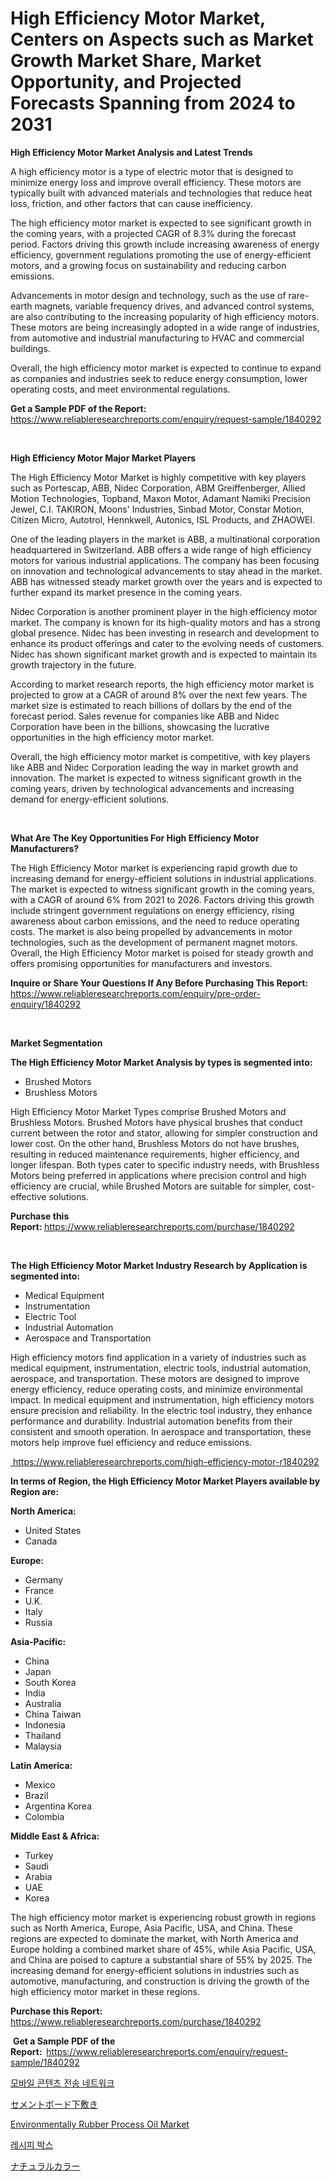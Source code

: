 <p><h1>High Efficiency Motor Market, Centers on Aspects such as Market Growth Market Share, Market Opportunity, and Projected Forecasts Spanning from 2024 to 2031</h1></p><p><strong>High Efficiency Motor Market Analysis and Latest Trends</strong></p>
<p><p>A high efficiency motor is a type of electric motor that is designed to minimize energy loss and improve overall efficiency. These motors are typically built with advanced materials and technologies that reduce heat loss, friction, and other factors that can cause inefficiency.</p><p>The high efficiency motor market is expected to see significant growth in the coming years, with a projected CAGR of 8.3% during the forecast period. Factors driving this growth include increasing awareness of energy efficiency, government regulations promoting the use of energy-efficient motors, and a growing focus on sustainability and reducing carbon emissions.</p><p>Advancements in motor design and technology, such as the use of rare-earth magnets, variable frequency drives, and advanced control systems, are also contributing to the increasing popularity of high efficiency motors. These motors are being increasingly adopted in a wide range of industries, from automotive and industrial manufacturing to HVAC and commercial buildings.</p><p>Overall, the high efficiency motor market is expected to continue to expand as companies and industries seek to reduce energy consumption, lower operating costs, and meet environmental regulations.</p></p>
<p><strong>Get a Sample PDF of the Report:&nbsp;</strong> <a href="https://www.reliableresearchreports.com/enquiry/request-sample/1840292">https://www.reliableresearchreports.com/enquiry/request-sample/1840292</a></p>
<p>&nbsp;</p>
<p><strong>High Efficiency Motor Major Market Players</strong></p>
<p><p>The High Efficiency Motor Market is highly competitive with key players such as Portescap, ABB, Nidec Corporation, ABM Greiffenberger, Allied Motion Technologies, Topband, Maxon Motor, Adamant Namiki Precision Jewel, C.I. TAKIRON, Moons' Industries, Sinbad Motor, Constar Motion, Citizen Micro, Autotrol, Hennkwell, Autonics, ISL Products, and ZHAOWEI.</p><p>One of the leading players in the market is ABB, a multinational corporation headquartered in Switzerland. ABB offers a wide range of high efficiency motors for various industrial applications. The company has been focusing on innovation and technological advancements to stay ahead in the market. ABB has witnessed steady market growth over the years and is expected to further expand its market presence in the coming years.</p><p>Nidec Corporation is another prominent player in the high efficiency motor market. The company is known for its high-quality motors and has a strong global presence. Nidec has been investing in research and development to enhance its product offerings and cater to the evolving needs of customers. Nidec has shown significant market growth and is expected to maintain its growth trajectory in the future.</p><p>According to market research reports, the high efficiency motor market is projected to grow at a CAGR of around 8% over the next few years. The market size is estimated to reach billions of dollars by the end of the forecast period. Sales revenue for companies like ABB and Nidec Corporation have been in the billions, showcasing the lucrative opportunities in the high efficiency motor market.</p><p>Overall, the high efficiency motor market is competitive, with key players like ABB and Nidec Corporation leading the way in market growth and innovation. The market is expected to witness significant growth in the coming years, driven by technological advancements and increasing demand for energy-efficient solutions.</p></p>
<p>&nbsp;</p>
<p><strong>What Are The Key Opportunities For High Efficiency Motor Manufacturers?</strong></p>
<p><p>The High Efficiency Motor market is experiencing rapid growth due to increasing demand for energy-efficient solutions in industrial applications. The market is expected to witness significant growth in the coming years, with a CAGR of around 6% from 2021 to 2026. Factors driving this growth include stringent government regulations on energy efficiency, rising awareness about carbon emissions, and the need to reduce operating costs. The market is also being propelled by advancements in motor technologies, such as the development of permanent magnet motors. Overall, the High Efficiency Motor market is poised for steady growth and offers promising opportunities for manufacturers and investors.</p></p>
<p><strong>Inquire or Share Your Questions If Any Before Purchasing This Report:</strong> <a href="https://www.reliableresearchreports.com/enquiry/pre-order-enquiry/1840292">https://www.reliableresearchreports.com/enquiry/pre-order-enquiry/1840292</a></p>
<p>&nbsp;</p>
<p><strong>Market Segmentation</strong></p>
<p><strong>The High Efficiency Motor Market Analysis by types is segmented into:</strong></p>
<p><ul><li>Brushed Motors</li><li>Brushless Motors</li></ul></p>
<p><p>High Efficiency Motor Market Types comprise Brushed Motors and Brushless Motors. Brushed Motors have physical brushes that conduct current between the rotor and stator, allowing for simpler construction and lower cost. On the other hand, Brushless Motors do not have brushes, resulting in reduced maintenance requirements, higher efficiency, and longer lifespan. Both types cater to specific industry needs, with Brushless Motors being preferred in applications where precision control and high efficiency are crucial, while Brushed Motors are suitable for simpler, cost-effective solutions.</p></p>
<p><strong>Purchase this Report:&nbsp;</strong><a href="https://www.reliableresearchreports.com/purchase/1840292">https://www.reliableresearchreports.com/purchase/1840292</a></p>
<p>&nbsp;</p>
<p><strong>The High Efficiency Motor Market Industry Research by Application is segmented into:</strong></p>
<p><ul><li>Medical Equipment</li><li>Instrumentation</li><li>Electric Tool</li><li>Industrial Automation</li><li>Aerospace and Transportation</li></ul></p>
<p><p>High efficiency motors find application in a variety of industries such as medical equipment, instrumentation, electric tools, industrial automation, aerospace, and transportation. These motors are designed to improve energy efficiency, reduce operating costs, and minimize environmental impact. In medical equipment and instrumentation, high efficiency motors ensure precision and reliability. In the electric tool industry, they enhance performance and durability. Industrial automation benefits from their consistent and smooth operation. In aerospace and transportation, these motors help improve fuel efficiency and reduce emissions.</p></p>
<p><a href="https://www.reliableresearchreports.com/high-efficiency-motor-r1840292">&nbsp;https://www.reliableresearchreports.com/high-efficiency-motor-r1840292</a></p>
<p><strong>In terms of Region, the High Efficiency Motor Market Players available by Region are:</strong></p>
<p>
    <p> <strong> North America: </strong>
        <ul>
            <li>United States</li>
            <li>Canada</li>
        </ul>
        </p> 
    <p> <strong> Europe: </strong>
        <ul>
            <li>Germany</li>
            <li>France</li>
            <li>U.K.</li>
            <li>Italy</li>
            <li>Russia</li>
        </ul>
        </p> 
    <p> <strong> Asia-Pacific: </strong>
        <ul>
            <li>China</li>
            <li>Japan</li>
            <li>South Korea</li>
            <li>India</li>
            <li>Australia</li>
            <li>China Taiwan</li>
            <li>Indonesia</li>
            <li>Thailand</li>
            <li>Malaysia</li>
        </ul>
        </p> 
    <p> <strong> Latin America: </strong>
        <ul>
            <li>Mexico</li>
            <li>Brazil</li>
            <li>Argentina Korea</li>
            <li>Colombia</li>
        </ul>
        </p> 
    <p> <strong> Middle East & Africa: </strong>
        <ul>
            <li>Turkey</li>
            <li>Saudi</li>
            <li>Arabia</li>
            <li>UAE</li>
            <li>Korea</li>
        </ul>
    </p>
    </p>
<p><p>The high efficiency motor market is experiencing robust growth in regions such as North America, Europe, Asia Pacific, USA, and China. These regions are expected to dominate the market, with North America and Europe holding a combined market share of 45%, while Asia Pacific, USA, and China are poised to capture a substantial share of 55% by 2025. The increasing demand for energy-efficient solutions in industries such as automotive, manufacturing, and construction is driving the growth of the high efficiency motor market in these regions.</p></p>
<p><strong>Purchase this Report: </strong><a href="https://www.reliableresearchreports.com/purchase/1840292">https://www.reliableresearchreports.com/purchase/1840292</a></p>
<p>&nbsp;<strong>Get a Sample PDF of the Report:&nbsp;&nbsp;</strong><a href="https://www.reliableresearchreports.com/enquiry/request-sample/1840292">https://www.reliableresearchreports.com/enquiry/request-sample/1840292</a></p>
<p><strong></strong></p>
<p><p><a href="https://medium.com/@ethanmorar2011/%EB%AA%A8%EB%B0%94%EC%9D%BC-%EC%BD%98%ED%85%90%EC%B8%A0-%EC%A0%84%EB%8B%AC-%EB%84%A4%ED%8A%B8%EC%9B%8C%ED%81%AC-%EC%8B%9C%EC%9E%A5-%EA%B7%9C%EB%AA%A8-%EB%B0%8F-%EC%8B%9C%EC%9E%A5-%EB%8F%99%ED%96%A5-%EC%99%84%EB%B2%BD%ED%95%9C-%EC%82%B0%EC%97%85-%EA%B0%9C%EC%9A%94-2024%EB%85%84%EB%B6%80%ED%84%B0-2031%EB%85%84%EA%B9%8C%EC%A7%80-b330048e1f8b">모바일 콘텐츠 전송 네트워크</a></p><p><a href="https://medium.com/@kaiyaahoney54645/%E3%82%BB%E3%83%A1%E3%83%B3%E3%83%88%E3%83%9C%E3%83%BC%E3%83%89%E3%82%A2%E3%83%B3%E3%83%80%E3%83%BC%E3%83%AC%E3%82%A4%E3%83%A1%E3%83%B3%E3%83%88%E5%B8%82%E5%A0%B4%E8%A6%8F%E6%A8%A1-cagr-%E3%83%88%E3%83%AC%E3%83%B3%E3%83%89-2024-2030-73dfd0f0639d">セメントボード下敷き</a></p><p><a href="https://www.linkedin.com/pulse/analyzing-environmentally-rubber-process-oil-market-global-wdv0f?trackingId=gtbTtCS9xjCUgsLiv4BONQ%3D%3D">Environmentally Rubber Process Oil Market</a></p><p><a href="https://medium.com/@kylevasquez266/%EB%A0%88%EC%8B%9C%ED%94%BC-%EC%83%81%EC%9E%90-%EC%8B%9C%EC%9E%A5-%EC%84%B1%EA%B3%B5%EC%A0%81%EC%9D%B8-%EB%B9%84%EC%A6%88%EB%8B%88%EC%8A%A4-%EC%A0%84%EB%9E%B5%EC%9D%98-%EC%97%B4%EC%87%A0-2031%EB%85%84%EA%B9%8C%EC%A7%80-%EC%98%88%EC%B8%A1-2d7736dcd0d4">레시피 박스</a></p><p><a href="https://medium.com/@russellrodriguez2727/%E5%A4%A9%E7%84%B6%E7%9D%80%E8%89%B2%E5%B8%82%E5%A0%B4%E3%81%AF-%E5%B8%82%E5%A0%B4%E3%82%B7%E3%82%A7%E3%82%A2-%E5%B8%82%E5%A0%B4%E3%83%88%E3%83%AC%E3%83%B3%E3%83%89-%E5%B8%82%E5%A0%B4%E6%88%90%E9%95%B7%E3%81%AB%E9%96%A2%E3%81%99%E3%82%8B%E6%83%85%E5%A0%B1%E3%82%92%E6%8F%90%E4%BE%9B%E3%81%97%E3%81%BE%E3%81%99-170c57ae6506">ナチュラルカラー</a></p></p>